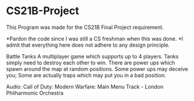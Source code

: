 # CS21B-Project
This Program was made for the CS21B Final Project requirement. 

*Pardon the code since I was still a CS freshman when this was done. 
*I admit that everything here does not adhere to any design principle.

Battle Tanks
A multiplayer game which supports up to 4 players.
Tanks simply need to destroy each other to win.
There are power ups which spawn around the map at random positions.
Some power ups may deceive you; Some are actually traps which may put you in a bad position.

Audio: 
Call of Duty: Modern Warfare: Main Menu Track - London Philharmonic Orchestra
